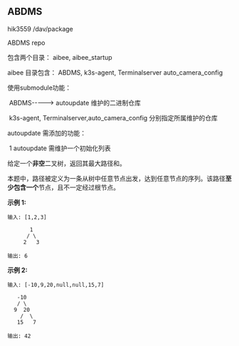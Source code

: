 ## ABDMS

hik3559     /dav/package

ABDMS repo

包含两个目录： aibee, aibee_startup

aibee 目录包含： ABDMS,  k3s-agent, Terminalserver auto_camera_config

使用submodule功能：

​	  ABDMS-----> autoupdate 维护的二进制仓库

​      k3s-agent, Terminalserver,auto_camera_config 分别指定所属维护的仓库





autoupdate 需添加的功能：

​	1 autoupdate 需维护一个初始化列表





给定一个**非空**二叉树，返回其最大路径和。

本题中，路径被定义为一条从树中任意节点出发，达到任意节点的序列。该路径**至少包含一个**节点，且不一定经过根节点。

**示例 1:**

```
输入: [1,2,3]

       1
      / \
     2   3

输出: 6
```

**示例 2:**

```
输入: [-10,9,20,null,null,15,7]

   -10
   / \
  9  20
    /  \
   15   7

输出: 42
```


